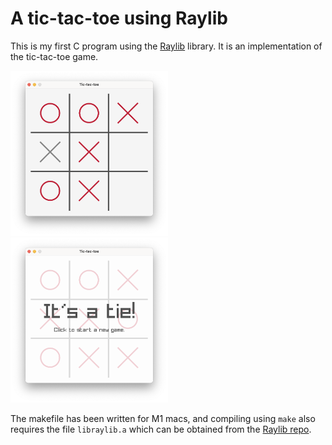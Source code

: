 # A tic-tac-toe using Raylib

This is my first C program using the [Raylib](https://www.raylib.com/) library. It is an implementation of the tic-tac-toe game.

<img src="/screenshots/game.png" width=50% height=50%>

<img src="/screenshots/tie.png" width=50% height=50%>

The makefile has been written for M1 macs, and compiling using `make` also requires the file `libraylib.a` which can be obtained from the [Raylib repo](https://github.com/raysan5/raylib).